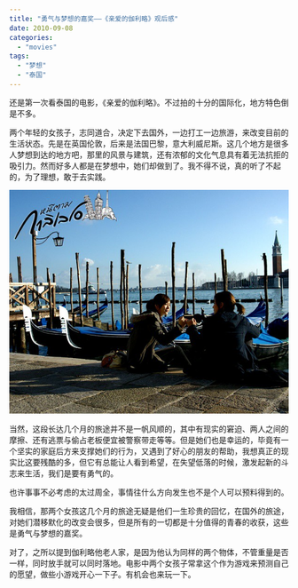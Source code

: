```yaml
---
title: "勇气与梦想的嘉奖——《亲爱的伽利略》观后感"
date: 2010-09-08
categories: 
  - "movies"
tags: 
  - "梦想"
  - "泰国"
---
```


还是第一次看泰国的电影，《亲爱的伽利略》。不过拍的十分的国际化，地方特色倒是不多。

两个年轻的女孩子，志同道合，决定下去国外，一边打工一边旅游，来改变目前的生活状态。先是在英国伦敦，后来是法国巴黎，意大利威尼斯。这几个地方是很多人梦想到达的地方吧，那里的风景与建筑，还有浓郁的文化气息具有着无法抗拒的吸引力。然而好多人都是在梦想中，她们却做到了。我不得不说，真的听了不起的，为了理想，敢于去实践。

![亲爱的伽利略](images/5600117346_1327b6abd6_z.jpg)

当然，这段长达几个月的旅途并不是一帆风顺的，其中有现实的窘迫、两人之间的摩擦、还有逃票与偷占老板便宜被警察带走等等。但是她们也是幸运的，毕竟有一个坚实的家庭后方来支撑她们的行为，又遇到了好心的朋友的帮助，我想真正的现实比这要残酷的多，但它有总能让人看到希望，在失望低落的时候，激发起新的斗志来生活，我们是要有勇气的。

也许事事不必考虑的太过周全，事情往什么方向发生也不是个人可以预料得到的。

我相信，那两个女孩这几个月的旅途无疑是他们一生珍贵的回忆，在国外的旅途，对她们潜移默化的改变会很多，但是所有的一切都是十分值得的青春的收获，这些是勇气与梦想的嘉奖。

对了，之所以提到伽利略他老人家，是因为他认为同样的两个物体，不管重量是否一样，同时放手就可以同时落地。电影中两个女孩子常拿这个作为游戏来预测自己的愿望，做些小游戏开心一下子。有机会也来玩一下。
